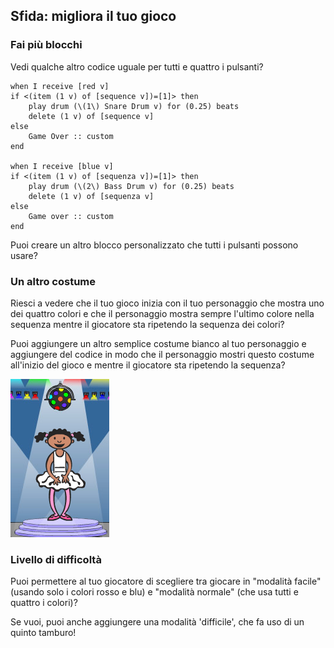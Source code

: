 ## Sfida: migliora il tuo gioco

### Fai più blocchi

Vedi qualche altro codice uguale per tutti e quattro i pulsanti?

```blocks3
when I receive [red v]
if <(item (1 v) of [sequence v])=[1]> then
    play drum (\(1\) Snare Drum v) for (0.25) beats
    delete (1 v) of [sequence v]
else
    Game Over :: custom
end

when I receive [blue v]
if <(item (1 v) of [sequenza v])=[1]> then
    play drum (\(2\) Bass Drum v) for (0.25) beats
    delete (1 v) of [sequenza v]
else
    Game over :: custom
end
```

Puoi creare un altro blocco personalizzato che tutti i pulsanti possono usare?

### Un altro costume

Riesci a vedere che il tuo gioco inizia con il tuo personaggio che mostra uno dei quattro colori e che il personaggio mostra sempre l'ultimo colore nella sequenza mentre il giocatore sta ripetendo la sequenza dei colori?

Puoi aggiungere un altro semplice costume bianco al tuo personaggio e aggiungere del codice in modo che il personaggio mostri questo costume all'inizio del gioco e mentre il giocatore sta ripetendo la sequenza?

![schermata](images/colour-white.png)

### Livello di difficoltà

Puoi permettere al tuo giocatore di scegliere tra giocare in "modalità facile" (usando solo i colori rosso e blu) e "modalità normale" (che usa tutti e quattro i colori)?

Se vuoi, puoi anche aggiungere una modalità 'difficile', che fa uso di un quinto tamburo!